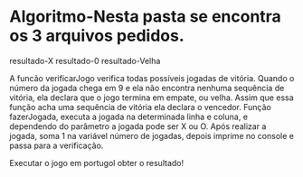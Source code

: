 # Algoritmo-Nesta pasta se encontra os 3 arquivos pedidos. 
resultado-X
resultado-0
resultado-Velha

A funcão verificarJogo verifica todas possíveis jogadas de vitória. Quando o número da jogada chega em 9 e ela não encontra nenhuma sequência de vitória, ela declara que o jogo termina em empate, ou velha. Assim que essa função acha uma sequência de vitória ela declara o vencedor. Função fazerJogada, executa a jogada na determinada linha e coluna, e dependendo do parâmetro a jogada pode ser X ou O. Após realizar a jogada, soma 1 na variável número de jogadas, depois imprime no console e passa para a verificação.

Executar o jogo em portugol obter o resultado!
